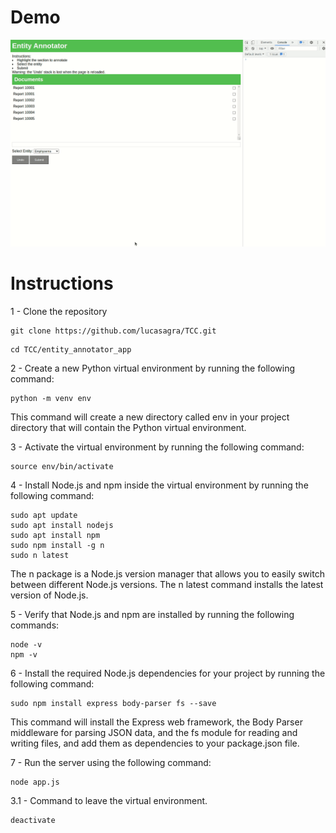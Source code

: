 # Demo
![gif](https://github.com/lucasagra/TCC/blob/main/entity_annotator_app/website-annotator.gif)

# Instructions
1 - Clone the repository
```
git clone https://github.com/lucasagra/TCC.git
```

```
cd TCC/entity_annotator_app
```

2 - Create a new Python virtual environment by running the following command:

```
python -m venv env
```

This command will create a new directory called env in your project directory that will contain the Python virtual environment.

3 - Activate the virtual environment by running the following command:

```
source env/bin/activate
```

4 - Install Node.js and npm inside the virtual environment by running the following command:
```
sudo apt update
sudo apt install nodejs
sudo apt install npm
sudo npm install -g n
sudo n latest 
```

The n package is a Node.js version manager that allows you to easily switch between different Node.js versions. The n latest command installs the latest version of Node.js.

5 - Verify that Node.js and npm are installed by running the following commands:

```
node -v
npm -v
```

6 - Install the required Node.js dependencies for your project by running the following command:

```
sudo npm install express body-parser fs --save
```

This command will install the Express web framework, the Body Parser middleware for parsing JSON data, and the fs module for reading and writing files, and add them as dependencies to your package.json file.

7 - Run the server using the following command:

```
node app.js
```

3.1 - Command to leave the virtual environment.

```
deactivate
```
